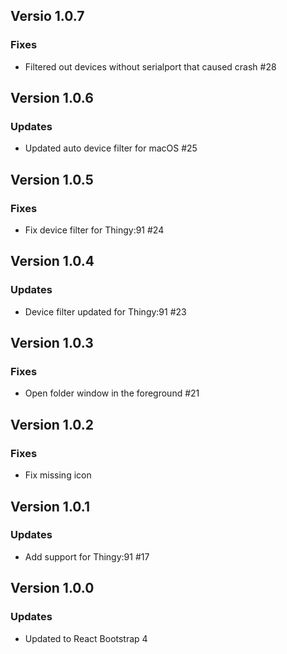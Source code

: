 ## Versio 1.0.7
### Fixes
- Filtered out devices without serialport that caused crash #28

## Version 1.0.6
### Updates
- Updated auto device filter for macOS #25

## Version 1.0.5
### Fixes
- Fix device filter for Thingy:91 #24

## Version 1.0.4
### Updates
- Device filter updated for Thingy:91 #23

## Version 1.0.3
### Fixes
- Open folder window in the foreground #21

## Version 1.0.2
### Fixes
- Fix missing icon

## Version 1.0.1
### Updates
- Add support for Thingy:91 #17

## Version 1.0.0
### Updates
- Updated to React Bootstrap 4
